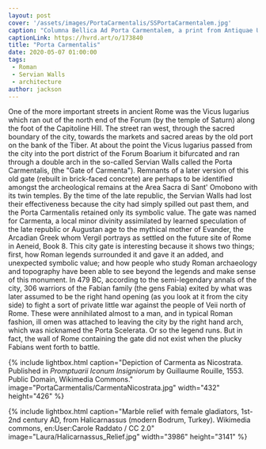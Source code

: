 ```yaml
---
layout: post
cover: '/assets/images/PortaCarmentalis/SSPortaCarmentalem.jpg'
caption: "Columna Bellica Ad Porta Carmentalem, a print from Antiquae Urbis Splendor. Giacomo Lauro, Rome, 1641. Object no. M24967.24, Harvard Art Museums/Fogg Museum, Gift of Max Falk."
captionLink: https://hvrd.art/o/173840
title: "Porta Carmentalis"
date: 2020-05-07 01:00:00
tags:
 - Roman
 - Servian Walls
 - architecture
author: jackson
---
```


One of the more important streets in ancient Rome was the Vicus Iugarius which ran out of the north end of the Forum (by the temple of Saturn) along the foot of the Capitoline Hill. The street ran west, through the sacred boundary of the city, towards the markets and sacred areas by the old port on the bank of the Tiber. At about the point the Vicus Iugarius passed from the city into the port district of the Forum Boarium it bifurcated and ran through a double arch in the so-called Servian Walls called the Porta Carmentalis, (the "Gate of Carmenta"). Remnants of a later version of this old gate (rebuilt in brick-faced concrete) are perhaps to be identified amongst the archeological remains at the Area Sacra di Sant' Omobono with its twin temples. By the time of the late republic, the Servian Walls had lost their effectiveness because the city had simply spilled out past them, and the Porta Carmentalis retained only its symbolic value. The gate was named for Carmenta, a local minor divinity assimilated by learned speculation of the late republic or Augustan age to the mythical mother of Evander, the Arcadian Greek whom Vergil portrays as settled on the future site of Rome in Aeneid, Book 8. This city gate is interesting because it shows two things; first, how Roman legends surrounded it and gave it an added, and unexpected symbolic value; and how people who study Roman archaeology and topography have been able to see beyond the legends and make sense of this monument. In 479 BC, according to the semi-legendary annals of the city, 306 warriors of the Fabian family (the gens Fabia) exited by what was later assumed to be the right hand opening (as you look at it from the city side) to fight a sort of private little war against the people of Veii north of Rome. These were annihilated almost to a man, and in typical Roman fashion, ill omen was attached to leaving the city by the right hand arch, which was nicknamed the Porta Scelerata. Or so the legend runs. But in fact, the wall of Rome containing the gate did not exist when the plucky Fabians went forth to battle.

{% include lightbox.html
caption="Depiction of Carmenta as Nicostrata. Published in *Promptuarii Iconum Insigniorum* by Guillaume Rouille, 1553. Public Domain, Wikimedia Commons."
image="PortaCarmentalis/CarmentaNicostrata.jpg"
width="432"
height="426" %}


{% include lightbox.html
caption="Marble relief with female gladiators, 1st-2nd century AD, from Halicarnassus (modern Bodrum, Turkey). Wikimedia commons, en:User:Carole Raddato / CC 2.0"
image="Laura/Halicarnassus_Relief.jpg"
width="3986"
height="3141" %}
